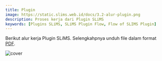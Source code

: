 ```yaml
---
title: Plugin
image: https://static.slims.web.id/docs/3.2-alur-plugin.png
description: Proses kerja dari Plugin SLiMS
keywords: [Plugins SLiMS, SLiMS Plugin Flow, Flow of SLIMS Plugin]
---
```

Berikut alur kerja Plugin SLiMS. Selengkahpnya unduh file dalam format [PDF](/file/plugin-flow.pdf).

![cover](/img/plugin-flow.png)